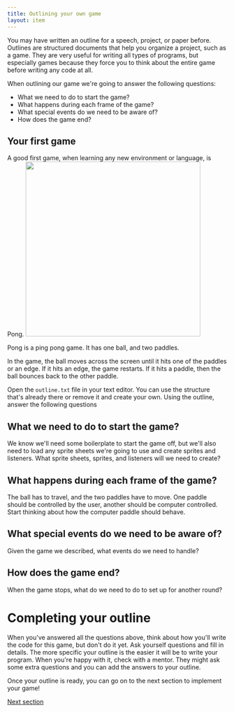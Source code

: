 ```yaml
---
title: Outlining your own game
layout: item
---
```


You may have written an outline for a speech, project, or paper before. Outlines
are structured documents that help you organize a project, such as a game.
They are very useful for writing all types of programs, but especially games
because they force you to think about the entire game before writing any code at
all. 

When outlining our game we're going to answer the following questions:

* What we need to do to start the game?
* What happens during each frame of the game?
* What special events do we need to be aware of?
* How does the game end?

## Your first game

A good first game, when learning any new environment or language, is Pong.
<img src="http://upload.wikimedia.org/wikipedia/commons/f/f8/Pong.png"
width="400">

Pong is a ping pong game. It has one ball, and two paddles.

In the game, the ball moves across the screen until it hits one of the
paddles or an edge. If it hits an edge, the game restarts. If it hits a
paddle, then the ball bounces back to the other paddle.

Open the `outline.txt` file in your text editor. You can use the structure
that's already there or remove it and create your own. Using the outline, answer
the following questions

## What we need to do to start the game?

We know we'll need some boilerplate to start the game off, but we'll also need
to load any sprite sheets we're going to use and create sprites and
listeners. What sprite sheets, sprites, and listeners will we need to
create?

## What happens during each frame of the game?

The ball has to travel, and the two paddles have to move. One paddle should
be controlled by the user, another should be computer controlled. Start
thinking about how the computer paddle should behave.

## What special events do we need to be aware of?

Given the game we described, what events do we need to handle?

## How does the game end?

When the game stops, what do we need to do to set up for another round?


# Completing your outline

When you've answered all the questions above, think about how you'll write
the code for this game, but don't do it yet. Ask yourself questions and fill
in details. The more specific your outline is the easier it will be to write
your program. When you're happy with it, check with a mentor. They might ask
some extra questions and you can add the answers to your outline.

Once your outline is ready, you can go on to the next section to implement
your game!

[Next section]({{site.baseurl}}/04-implement-your-game.html)
